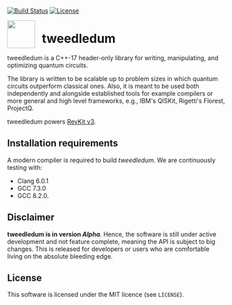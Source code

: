 [![Build Status](https://travis-ci.org/boschmitt/tweedledum.svg?branch=master)](https://travis-ci.org/boschmitt/tweedledum)
[![License](https://img.shields.io/badge/license-MIT-000000.svg)](https://opensource.org/licenses/MIT)

<img src="https://cdn.rawgit.com/boschmitt/tweedledum/master/tweedledum.svg" width="64" height="64" align="left" style="margin-right: 12pt"/>

# tweedledum
tweedledum is a C++-17 header-only library for writing, manipulating, and optimizing quantum circuits.

The library is written to be scalable up to problem sizes in which quantum circuits outperform classical
ones. Also, it is meant to be used both independently and alongside established tools for example
compilers or more general and high level frameworks, e.g., IBM's QISKit, Rigetti's Florest, ProjectQ.

tweedledum powers [RevKit v3](https://github.com/msoeken/cirkit/).
## Installation requirements

A modern compiler is required to build *tweedledum*. We are continuously
testing with:
  * Clang 6.0.1
  * GCC 7.3.0
  * GCC 8.2.0.

## Disclaimer

**tweedledum is in version *Alpha***. Hence, the software is still under active
development and not feature complete, meaning the API is subject to big changes.
This is released for developers or users who are comfortable living on the absolute
bleeding edge.

## License

This software is licensed under the MIT licence (see `LICENSE`).
